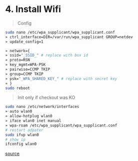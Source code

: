 # 4. Install Wifi



> Config

```bash
sudo nano /etc/wpa_supplicant/wpa_supplicant.conf
» ctrl_interface=DIR=/var/run/wpa_supplicant GROUP=netdev
» update_config=1

» network={
» ssid="_SSID_" # replace with box id
» proto=RSN
» key_mgmt=WPA-PSK
» pairwise=CCMP TKIP
» group=CCMP TKIP
» psk="_WPA_SHARED_KEY_" # replace with secret key
» }
sudo reboot
```

> Init only if checkout was KO

```bash
sudo nano /etc/network/interfaces
» auto wlan0
» allow-hotplug wlan0
» iface wlan0 inet manual
» wpa-roam /etc/wpa_supplicant/wpa_supplicant.conf
# restart adpater
sudo ifup wlan0
# show ip
ifconfig wlan0
```

[source](http://www.savagehomeautomation.com/projects/raspberry-pi-installing-the-edimax-ew-7811un-usb-wifi-adapte.html)
